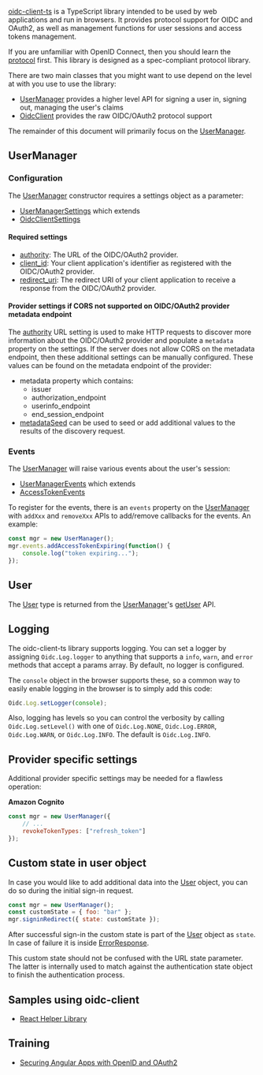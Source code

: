 [oidc-client-ts](https://github.com/authts/oidc-client-ts) is a TypeScript library intended to be used by web applications and run in browsers. It provides protocol support for OIDC and OAuth2, as well as management functions for user sessions and access tokens management.

If you are unfamiliar with OpenID Connect, then you should learn the
[protocol](https://openid.net/specs/openid-connect-core-1_0.html) first. This
library is designed as a spec-compliant protocol library.

There are two main classes that you might want to use depend on the level at
with you use to use the library:

- [UserManager](classes/UserManager.html) provides a higher level API for
  signing a user in, signing out, managing the user's claims
- [OidcClient](classes/OidcClient.html) provides the raw OIDC/OAuth2 protocol
  support

The remainder of this document will primarily focus on the
[UserManager](classes/UserManager.html).

## UserManager

### Configuration

The [UserManager](classes/UserManager.html) constructor requires a settings
object as a parameter:

- [UserManagerSettings](interfaces/UserManagerSettings.html) which extends
- [OidcClientSettings](interfaces/OidcClientSettings.html)

#### Required settings

- [authority](interfaces/OidcClientSettings.html#authority): The URL of the
  OIDC/OAuth2 provider.
- [client_id](interfaces/OidcClientSettings.html#client_id): Your client
  application's identifier as registered with the OIDC/OAuth2 provider.
- [redirect_uri](interfaces/OidcClientSettings.html#redirect_uri): The redirect
  URI of your client application to receive a response from the OIDC/OAuth2
  provider.

#### Provider settings if CORS not supported on OIDC/OAuth2 provider metadata endpoint

The [authority](interfaces/OidcClientSettings.html#authority) URL setting is
used to make HTTP requests to discover more information about the OIDC/OAuth2
provider and populate a `metadata` property on the settings. If the server does
not allow CORS on the metadata endpoint, then these additional settings can be
manually configured. These values can be found on the metadata endpoint of the
provider:

- metadata property which contains:
  - issuer
  - authorization_endpoint
  - userinfo_endpoint
  - end_session_endpoint
- [metadataSeed](interfaces/UserManagerSettings.html#metadataSeed) can be used
  to seed or add additional values to the results of the discovery request.

### Events

The [UserManager](classes/UserManager.html) will raise various events about the
user's session:

- [UserManagerEvents](classes/UserManagerEvents.html) which extends
- [AccessTokenEvents](classes/AccessTokenEvents.html)

To register for the events, there is an `events` property on the
[UserManager](classes/UserManager.html) with `addXxx` and `removeXxx` APIs to
add/remove callbacks for the events. An example:

```javascript
const mgr = new UserManager();
mgr.events.addAccessTokenExpiring(function() {
    console.log("token expiring...");
});
```

## User
The [User](classes/User.html) type is returned from the [UserManager](classes/UserManager.html)'s [getUser](classes/UserManager.html#getUser) API.


## Logging
The oidc-client-ts library supports logging. You can set a logger by assigning `Oidc.Log.logger` to anything that supports a `info`, `warn`, and `error` methods that accept a params array. By default, no logger is configured.

The `console` object in the browser supports these, so a common way to easily
enable logging in the browser is to simply add this code:

```javascript
Oidc.Log.setLogger(console);
```

Also, logging has levels so you can control the verbosity by calling
`Oidc.Log.setLevel()` with one of `Oidc.Log.NONE`, `Oidc.Log.ERROR`,
`Oidc.Log.WARN`, or `Oidc.Log.INFO`. The default is `Oidc.Log.INFO`.

## Provider specific settings
Additional provider specific settings may be needed for a flawless operation:

**Amazon Cognito**
```javascript
const mgr = new UserManager({
    // ...
    revokeTokenTypes: ["refresh_token"]
});
```


## Custom state in user object
In case you would like to add additional data into the [User](classes/User.html) object, you can do so during the initial sign-in request.

```javascript
const mgr = new UserManager();
const customState = { foo: "bar" };
mgr.signinRedirect({ state: customState });
```

After successful sign-in the custom state is part of the [User](classes/User.html#state) object as `state`. In case of failure it is inside [ErrorResponse](classes/ErrorResponse.html#state).

This custom state should not be confused with the URL state parameter. The latter is internally used to match against the authentication state object to finish the authentication process.


## Samples using oidc-client

- [React Helper Library](https://github.com/authts/react-oidc-context)

## Training

- [Securing Angular Apps with OpenID and OAuth2](https://noyes.me/ng-openid-oauth2)
